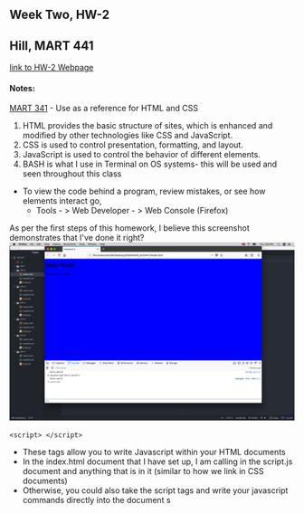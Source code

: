 ## Week Two, HW-2
## Hill, MART 441

[link to HW-2 Webpage]()

#### Notes:

[MART 341](https://montana-media-arts.github.io/mart341-webDev/) - Use as a reference for HTML and CSS

1. HTML provides the basic structure of sites, which is enhanced and modified by other technologies like CSS and JavaScript.
2. CSS is used to control presentation, formatting, and layout.
3. JavaScript is used to control the behavior of different elements.
4. BASH is what I use in Terminal on OS systems- this will be used and seen throughout this class

- To view the code behind a program, review mistakes, or see how elements interact go,
  - Tools - > Web Developer - > Web Console (Firefox)

As per the first steps of this homework, I believe this screenshot demonstrates that I've done it right?
![HW-1 Step-1](./images/screenshot.png)

```
<script> </script>
```

- These tags allow you to write Javascript within your HTML documents
- In the index.html document that I have set up, I am calling in the script.js document and anything that is in it (similar to how we link in CSS documents)
- Otherwise, you could also take the script tags and write your javascript commands directly into the document
s
